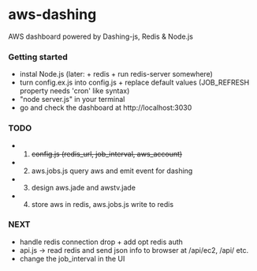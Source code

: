 aws-dashing
===========

AWS dashboard powered by Dashing-js, Redis & Node.js


### Getting started

- instal Node.js (later: + redis + run redis-server somewhere)
- turn config.ex.js into config.js + replace default values (JOB_REFRESH property needs 'cron' like syntax)
- "node server.js" in your terminal
- go and check the dashboard at http://localhost:3030



### TODO

- 1) <s>config.js (redis_url, job_interval, aws_account)</s>
- 2) aws.jobs.js query aws and emit event for dashing
- 3) design aws.jade and awstv.jade
- 4) store aws in redis, aws.jobs.js write to redis


### NEXT

- handle redis connection drop + add opt redis auth
- api.js -> read redis and send json info to browser at /api/ec2, /api/ etc.
- change the job_interval in the UI
